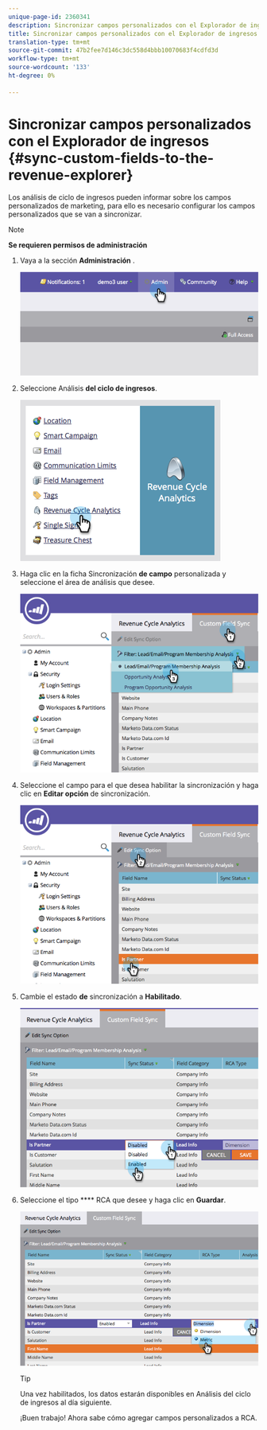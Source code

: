 ```yaml
---
unique-page-id: 2360341
description: Sincronizar campos personalizados con el Explorador de ingresos - Documentos de marketing - Documentación del producto
title: Sincronizar campos personalizados con el Explorador de ingresos
translation-type: tm+mt
source-git-commit: 47b2fee7d146c3dc558d4bbb10070683f4cdfd3d
workflow-type: tm+mt
source-wordcount: '133'
ht-degree: 0%

---
```



# Sincronizar campos personalizados con el Explorador de ingresos {#sync-custom-fields-to-the-revenue-explorer}

Los análisis de ciclo de ingresos pueden informar sobre los campos personalizados de marketing, para ello es necesario configurar los campos personalizados que se van a sincronizar.

>[!NOTE]
>
>**Se requieren permisos de administración**

1. Vaya a la sección **Administración** .

   ![](assets/image2014-9-19-9-3a51-3a11.png)

1. Seleccione Análisis **del ciclo de ingresos**.

   ![](assets/image2014-9-19-9-3a51-3a19.png)

1. Haga clic en la ficha Sincronización **de campo** personalizada y seleccione el área de análisis que desee.

   ![](assets/image2014-9-19-9-3a51-3a26.png)

1. Seleccione el campo para el que desea habilitar la sincronización y haga clic en **Editar opción** de sincronización.

   ![](assets/image2014-9-19-9-3a51-3a36.png)

1. Cambie el estado **de** sincronización a **Habilitado**.

   ![](assets/image2014-9-19-9-3a51-3a45.png)

1. Seleccione el tipo **** RCA que desee y haga clic en **Guardar**.

   ![](assets/image2014-9-19-9-3a51-3a52.png)

   >[!TIP]
   >
   >Una vez habilitados, los datos estarán disponibles en Análisis del ciclo de ingresos al día siguiente.

   ¡Buen trabajo! Ahora sabe cómo agregar campos personalizados a RCA.

